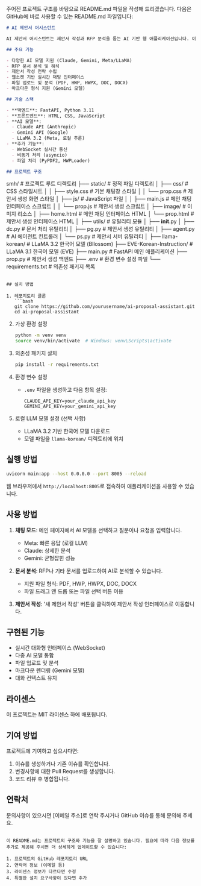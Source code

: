 주어진 프로젝트 구조를 바탕으로 README.md 파일을 작성해 드리겠습니다. 다음은 GitHub에 바로 사용할 수 있는 README.md 파일입니다:

```markdown
# AI 제안서 어시스턴트

AI 제안서 어시스턴트는 제안서 작성과 RFP 분석을 돕는 AI 기반 웹 애플리케이션입니다. 이 애플리케이션은 다양한 LLM(Large Language Model)을 활용하여 문서 분석, 제안서 작성 전략 수립, 평가 항목 분석 및 대응 방안을 제공합니다.

## 주요 기능

- 다양한 AI 모델 지원 (Claude, Gemini, Meta/LLaMA)
- RFP 문서 분석 및 해석
- 제안서 작성 전략 수립
- 웹소켓 기반 실시간 채팅 인터페이스
- 파일 업로드 및 분석 (PDF, HWP, HWPX, DOC, DOCX)
- 마크다운 형식 지원 (Gemini 모델)

## 기술 스택

- **백엔드**: FastAPI, Python 3.11
- **프론트엔드**: HTML, CSS, JavaScript
- **AI 모델**:
  - Claude API (Anthropic)
  - Gemini API (Google)
  - LLaMA 3.2 (Meta, 로컬 추론)
- **추가 기능**:
  - WebSocket 실시간 통신
  - 비동기 처리 (asyncio)
  - 파일 처리 (PyPDF2, HWPLoader)

## 프로젝트 구조

```
smh/                         # 프로젝트 루트 디렉토리
├── static/                   # 정적 파일 디렉토리
│   ├── css/                  # CSS 스타일시트
│   │   ├── style.css        # 기본 채팅창 스타일
│   │   └── prop.css         # 제안서 생성 화면 스타일
│   ├── js/                   # JavaScript 파일
│   │   ├── main.js          # 메인 채팅 인터페이스 스크립트
│   │   └── prop.js          # 제안서 생성 스크립트
│   ├── image/                # 이미지 리소스
│   ├── home.html            # 메인 채팅 인터페이스 HTML
│   └── prop.html            # 제안서 생성 인터페이스 HTML
│
├── utils/                    # 유틸리티 모듈
│   ├── __init__.py
│   ├── dc.py                # 문서 처리 유틸리티
│   ├── pg.py                # 제안서 생성 유틸리티
│   ├── agent.py             # AI 에이전트 컨트롤러
│   └── ps.py                # 제안서 서버 유틸리티
│
├── llama-korean/             # LLaMA 3.2 한국어 모델 (Bllossom)
├── EVE-Korean-Instruction/   # LLaMA 3.1 한국어 모델 (EVE)
├── main.py                   # FastAPI 메인 애플리케이션
├── prop.py                   # 제안서 생성 백엔드
├── .env                      # 환경 변수 설정 파일
└── requirements.txt          # 의존성 패키지 목록
```

## 설치 방법

1. 레포지토리 클론
   ```bash
   git clone https://github.com/yourusername/ai-proposal-assistant.git
   cd ai-proposal-assistant
   ```

2. 가상 환경 설정
   ```bash
   python -m venv venv
   source venv/bin/activate  # Windows: venv\Scripts\activate
   ```

3. 의존성 패키지 설치
   ```bash
   pip install -r requirements.txt
   ```

4. 환경 변수 설정
   - `.env` 파일을 생성하고 다음 항목 설정:
     ```
     CLAUDE_API_KEY=your_claude_api_key
     GEMINI_API_KEY=your_gemini_api_key
     ```

5. 로컬 LLM 모델 설정 (선택 사항)
   - LLaMA 3.2 기반 한국어 모델 다운로드
   - 모델 파일을 `llama-korean/` 디렉토리에 위치

## 실행 방법

```bash
uvicorn main:app --host 0.0.0.0 --port 8005 --reload
```

웹 브라우저에서 `http://localhost:8005`로 접속하여 애플리케이션을 사용할 수 있습니다.

## 사용 방법

1. **채팅 모드**: 메인 페이지에서 AI 모델을 선택하고 질문이나 요청을 입력합니다.
   - Meta: 빠른 응답 (로컬 LLM)
   - Claude: 상세한 분석
   - Gemini: 균형잡힌 성능

2. **문서 분석**: RFP나 기타 문서를 업로드하여 AI로 분석할 수 있습니다.
   - 지원 파일 형식: PDF, HWP, HWPX, DOC, DOCX
   - 파일 드래그 앤 드롭 또는 파일 선택 버튼 이용

3. **제안서 작성**: '새 제안서 작성' 버튼을 클릭하여 제안서 작성 인터페이스로 이동합니다.

## 구현된 기능

- 실시간 대화형 인터페이스 (WebSocket)
- 다중 AI 모델 통합
- 파일 업로드 및 분석
- 마크다운 렌더링 (Gemini 모델)
- 대화 컨텍스트 유지

## 라이센스

이 프로젝트는 MIT 라이센스 하에 배포됩니다.

## 기여 방법

프로젝트에 기여하고 싶으시다면:
1. 이슈를 생성하거나 기존 이슈를 확인합니다.
2. 변경사항에 대한 Pull Request를 생성합니다.
3. 코드 리뷰 후 병합됩니다.

## 연락처

문의사항이 있으시면 [이메일 주소]로 연락 주시거나 GitHub 이슈를 통해 문의해 주세요.
```

이 README.md는 프로젝트의 구조와 기능을 잘 설명하고 있습니다. 필요에 따라 다음 정보를 추가로 제공해 주시면 더 상세하게 업데이트할 수 있습니다:

1. 프로젝트의 GitHub 레포지토리 URL
2. 연락처 정보 (이메일 등)
3. 라이센스 정보가 다르다면 수정
4. 특별한 설치 요구사항이 있다면 추가

